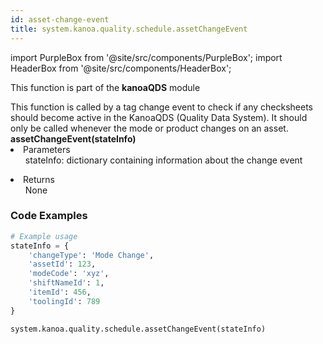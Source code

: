 ```yaml
---
id: asset-change-event
title: system.kanoa.quality.schedule.assetChangeEvent
---
```


import PurpleBox from '@site/src/components/PurpleBox';
import HeaderBox from '@site/src/components/HeaderBox';

<PurpleBox>This function is part of the <b>kanoaQDS</b> module</PurpleBox>

<HeaderBox header="Description">
  This function is called by a tag change event to check if any checksheets should become active in the KanoaQDS (Quality Data System). It should only be called whenever the mode or product changes on an asset.
</HeaderBox>

<HeaderBox header="Syntax">
  <b>assetChangeEvent(stateInfo)</b>
  <li>Parameters<br />
      <ul>stateInfo: dictionary containing information about the change event</ul>
  </li>
  <li>Returns<br />
    <ul>None</ul>
  </li>
</HeaderBox>

### Code Examples

```python
# Example usage
stateInfo = {
    'changeType': 'Mode Change',
    'assetId': 123,
    'modeCode': 'xyz',
    'shiftNameId': 1,
    'itemId': 456,
    'toolingId': 789
}

system.kanoa.quality.schedule.assetChangeEvent(stateInfo)